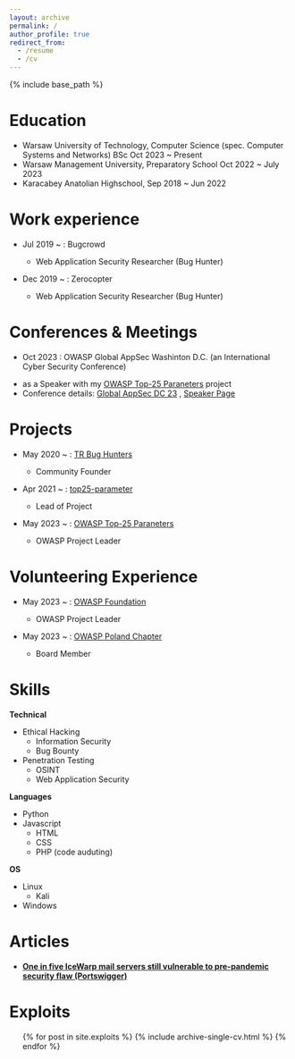 ```yaml
---
layout: archive
permalink: /
author_profile: true
redirect_from:
  - /resume
  - /cv
---
```


{% include base_path %}

Education
======
* Warsaw University of Technology, Computer Science (spec. Computer Systems and Networks) BSc Oct 2023 ~ Present
* Warsaw Management University, Preparatory School Oct 2022 ~ July 2023
* Karacabey Anatolian Highschool, Sep 2018 ~ Jun 2022



Work experience
======

* Jul 2019 ~ : Bugcrowd
  - Web Application Security Researcher (Bug Hunter)

* Dec 2019 ~ : Zerocopter
  - Web Application Security Researcher (Bug Hunter)


Conferences & Meetings
======

*  Oct 2023 : OWASP Global AppSec Washinton D.C. (an International Cyber Security Conference)
  - as a Speaker with my [OWASP Top-25 Paraneters](https://owasp.org/www-project-top-25-parameters/) project
  - Conference details: [Global AppSec DC 23](https://dc.globalappsec.org) , [Speaker Page](https://owasp2023globalappsecwashin.sched.com/directory/speakers)

Projects
======

* May 2020 ~ : [TR Bug Hunters](https://twitter.com/trbughunters)
  - Community Founder

* Apr 2021 ~ : [top25-parameter](https://github.com/lutfumertceylan/top25-parameter)
  - Lead of Project

* May 2023 ~ : [OWASP Top-25 Paraneters](https://owasp.org/www-project-top-25-parameters/)
  - OWASP Project Leader

Volunteering Experience
======
* May 2023 ~ : [OWASP Foundation](https://owasp.org)
  - OWASP Project Leader

* May 2023 ~ : [OWASP Poland Chapter](https://owasp.org/www-chapter-poland/)
  - Board Member


Skills
======
**Technical**
* Ethical Hacking
  * Information Security
  * Bug Bounty
* Penetration Testing
  * OSINT
  * Web Application Security

**Languages**
* Python
* Javascript
  * HTML
  * CSS
  * PHP (code auduting)

**OS**
* Linux 
  * Kali
* Windows


Articles
======
* <a href="https://portswigger.net/daily-swig/one-in-five-icewarp-mail-servers-still-vulnerable-to-pre-pandemic-security-flaw"><b>One in five IceWarp mail servers still vulnerable to pre-pandemic security flaw (Portswigger)</b></a>
  
  
Exploits
======
  <ul>{% for post in site.exploits %}
    {% include archive-single-cv.html %}
  {% endfor %}</ul>


